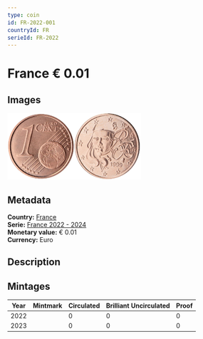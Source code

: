 ```yaml
---
type: coin
id: FR-2022-001
countryId: FR
serieId: FR-2022
---
```


# France € 0.01

## Images

<img src="../../../Images/common-2007-001.webp" height="150" alt="Front image"><img src="Images/france-2022-001.webp" height="150" alt="Back image">

## Metadata

**Country:** [France](../index.md)\
**Serie:** [France 2022 - 2024](index.md)\
**Monetary value:** € 0.01\
**Currency:** Euro

## Description


## Mintages

| Year | Mintmark | Circulated | Brilliant Uncirculated | Proof |
| ---- | -------- | ---------- | ---------------------- | ----- |
| 2022 |  | 0 | 0 | 0 |
| 2023 |  | 0 | 0 | 0 |
